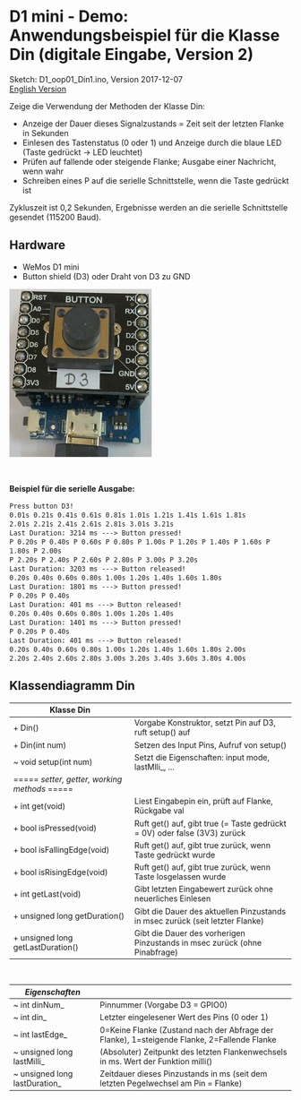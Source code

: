 # D1 mini - Demo: Anwendungsbeispiel f&uuml;r die Klasse Din (digitale Eingabe, Version 2)
Sketch: D1_oop01_Din1.ino, Version 2017-12-07   
[English Version](./README.md "English Version")   

Zeige die Verwendung der Methoden der Klasse Din:   
* Anzeige der Dauer dieses Signalzustands = Zeit seit der letzten Flanke in Sekunden
* Einlesen des Tastenstatus (0 oder 1) und Anzeige durch die blaue LED (Taste gedr&uuml;ckt -> LED leuchtet)
* Pr&uuml;fen auf fallende oder steigende Flanke; Ausgabe einer Nachricht, wenn wahr
* Schreiben eines P auf die serielle Schnittstelle, wenn die Taste gedr&uuml;ckt ist    

Zykluszeit ist 0,2 Sekunden, Ergebnisse werden an die serielle Schnittstelle gesendet (115200 Baud).

## Hardware
* WeMos D1 mini
* Button shield (D3) oder Draht von D3 zu GND

![Image: D1mini with button shield](./images/D1_buttonD3neu.png "D1mini with button shield")

&nbsp;

**Beispiel f&uuml;r die serielle Ausgabe:**
```
Press button D3!
0.01s 0.21s 0.41s 0.61s 0.81s 1.01s 1.21s 1.41s 1.61s 1.81s 
2.01s 2.21s 2.41s 2.61s 2.81s 3.01s 3.21s 
Last Duration: 3214 ms ---> Button pressed!
P 0.20s P 0.40s P 0.60s P 0.80s P 1.00s P 1.20s P 1.40s P 1.60s P 1.80s P 2.00s 
P 2.20s P 2.40s P 2.60s P 2.80s P 3.00s P 3.20s 
Last Duration: 3203 ms ---> Button released!
0.20s 0.40s 0.60s 0.80s 1.00s 1.20s 1.40s 1.60s 1.80s 
Last Duration: 1801 ms ---> Button pressed!
P 0.20s P 0.40s 
Last Duration: 401 ms ---> Button released!
0.20s 0.40s 0.60s 0.80s 1.00s 1.20s 1.40s 
Last Duration: 1401 ms ---> Button pressed!
P 0.20s P 0.40s 
Last Duration: 401 ms ---> Button released!
0.20s 0.40s 0.60s 0.80s 1.00s 1.20s 1.40s 1.60s 1.80s 2.00s 
2.20s 2.40s 2.60s 2.80s 3.00s 3.20s 3.40s 3.60s 3.80s 4.00s
```


## Klassendiagramm Din
| Klasse Din                     |                                               |
| ----------------------------- | --------------------------------------------- |
| + Din()                       | Vorgabe Konstruktor, setzt Pin auf D3, ruft setup() auf |
| + Din(int num)                | Setzen des Input Pins, Aufruf von setup()               |
| ~ void setup(int num)         | Setzt die Eigenschaften: input mode, lastMlli_, ...  |
| ===== *setter, getter, working methods* ===== |                               |
| + int  get(void)              | Liest Eingabepin ein, pr&uuml;ft auf Flanke, R&uuml;ckgabe val |
| + bool isPressed(void)        | Ruft get() auf, gibt true (= Taste gedr&uuml;ckt = 0V) oder false (3V3) zur&uuml;ck |
| + bool isFallingEdge(void)    | Ruft get() auf, gibt true zur&uuml;ck, wenn Taste gedr&uuml;ckt wurde  |
| + bool isRisingEdge(void)     | Ruft get() auf, gibt true zur&uuml;ck, wenn Taste losgelassen wurde |
| + int  getLast(void)          | Gibt letzten Eingabewert zur&uuml;ck ohne neuerliches Einlesen |
| + unsigned long getDuration() | Gibt die Dauer des aktuellen Pinzustands in msec zur&uuml;ck (seit letzter Flanke) |
| + unsigned long getLastDuration() | Gibt die Dauer des vorherigen Pinzustands in msec zur&uuml;ck (ohne Pinabfrage) |

&nbsp;

|  *Eigenschaften*              |                                               |
| ----------------------------- | --------------------------------------------- |
| ~ int dinNum_                 | Pinnummer (Vorgabe D3 = GPIO0)                |
| ~ int din_                    | Letzter eingelesener Wert des Pins (0 oder 1) |
| ~ int lastEdge_               | 0=Keine Flanke (Zustand nach der Abfrage der Flanke), 1=steigende Flanke, 2=Fallende Flanke |
| ~ unsigned long lastMilli_    | (Absoluter) Zeitpunkt des letzten Flankenwechsels in ms. Wert der Funktion milli() |
| ~ unsigned long lastDuration_ | Zeitdauer dieses Pinzustands in ms (seit dem letzten Pegelwechsel am Pin = Flanke) | 
  